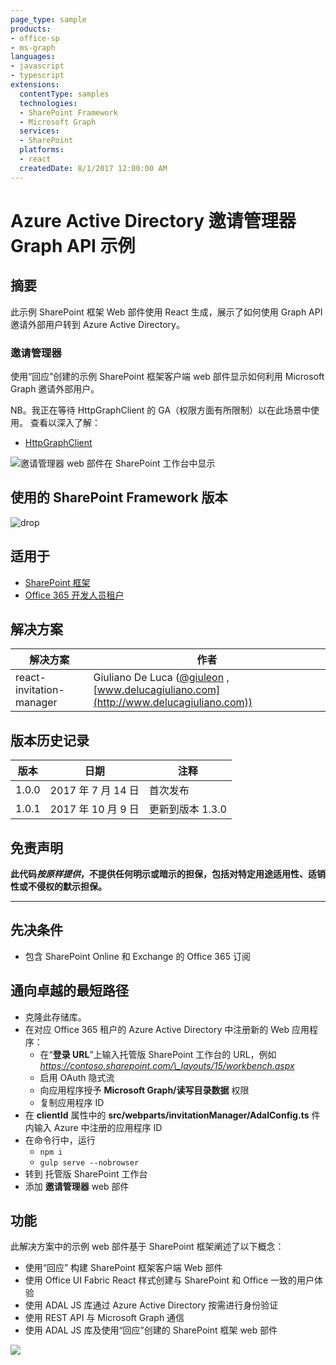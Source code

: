 ```yaml
---
page_type: sample
products:
- office-sp
- ms-graph
languages:
- javascript
- typescript
extensions:
  contentType: samples
  technologies:
  - SharePoint Framework
  - Microsoft Graph
  services:
  - SharePoint
  platforms:
  - react
  createdDate: 8/1/2017 12:00:00 AM
---
```

# Azure Active Directory 邀请管理器 Graph API 示例

## 摘要

此示例 SharePoint 框架 Web 部件使用 React 生成，展示了如何使用 Graph API 邀请外部用户转到 Azure Active Directory。

### 邀请管理器

使用“回应”创建的示例 SharePoint 框架客户端 web 部件显示如何利用 Microsoft Graph 邀请外部用户。

NB。我正在等待 HttpGraphClient 的 GA（权限方面有所限制）以在此场景中使用。
查看以深入了解：
* [HttpGraphClient](https://dev.office.com/sharepoint/docs/spfx/web-parts/guidance/call-microsoft-graph-from-your-web-part)

![邀请管理器 web 部件在 SharePoint 工作台中显示](./assets/SPFx-Invitation-Manager.gif)

## 使用的 SharePoint Framework 版本 
![drop](https://img.shields.io/badge/drop-1.3.0-green.svg)

## 适用于

* [SharePoint 框架](http://dev.office.com/sharepoint/docs/spfx/sharepoint-framework-overview)
* [Office 365 开发人员租户](http://dev.office.com/sharepoint/docs/spfx/set-up-your-developer-tenant)

## 解决方案

解决方案|作者
--------|---------
react-invitation-manager|Giuliano De Luca ([@giuleon](https://twitter.com/giuleon) , [www.delucagiuliano.com](http://www.delucagiuliano.com))

## 版本历史记录

版本|日期|注释
-------|----|--------
1.0.0|2017 年 7 月 14 日|首次发布
1.0.1|2017 年 10 月 9 日|更新到版本 1.3.0

## 免责声明
**此代码*按原样提供*，不提供任何明示或暗示的担保，包括对特定用途适用性、适销性或不侵权的默示担保。**

---

## 先决条件

- 包含 SharePoint Online 和 Exchange 的 Office 365 订阅

## 通向卓越的最短路径

- 克隆此存储库。
- 在对应 Office 365 租户的 Azure Active Directory 中注册新的 Web 应用程序：
  - 在“**登录 URL**”上输入托管版 SharePoint 工作台的 URL，例如 *https://contoso.sharepoint.com/\_layouts/15/workbench.aspx*
  - 启用 OAuth 隐式流
  - 向应用程序授予 **Microsoft Graph/读写目录数据** 权限
  - 复制应用程序 ID
- 在 **clientId** 属性中的 **src/webparts/invitationManager/AdalConfig.ts** 件内输入 Azure 中注册的应用程序 ID
- 在命令行中，运行
  - `npm i`
  - `gulp serve --nobrowser`
- 转到 托管版 SharePoint 工作台
- 添加 **邀请管理器** web 部件

## 功能

此解决方案中的示例 web 部件基于 SharePoint 框架阐述了以下概念：

- 使用“回应” 构建 SharePoint 框架客户端 Web 部件
- 使用 Office UI Fabric React 样式创建与 SharePoint 和 Office 一致的用户体验
- 使用 ADAL JS 库通过 Azure Active Directory 按需进行身份验证
- 使用 REST API 与 Microsoft Graph 通信
- 使用 ADAL JS 库及使用“回应”创建的 SharePoint 框架 web 部件

![](https://telemetry.sharepointpnp.com/sp-dev-fx-webparts/samples/react-invitation-manager)

